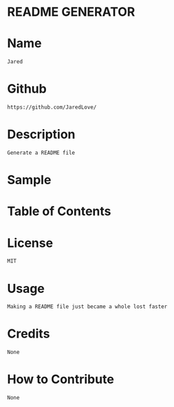 # README GENERATOR
    
    
# Name
    
    Jared
    
    
    
# Github
    
    https://github.com/JaredLove/
    
    
    
# Description
    
    Generate a README file
    
# Sample
    
    
# Table of Contents
     
    
# License
    
    MIT
    
    
# Usage
    
    Making a README file just became a whole lost faster
    
    
# Credits
    
    None
    
    
    
# How to Contribute
    
    None
    